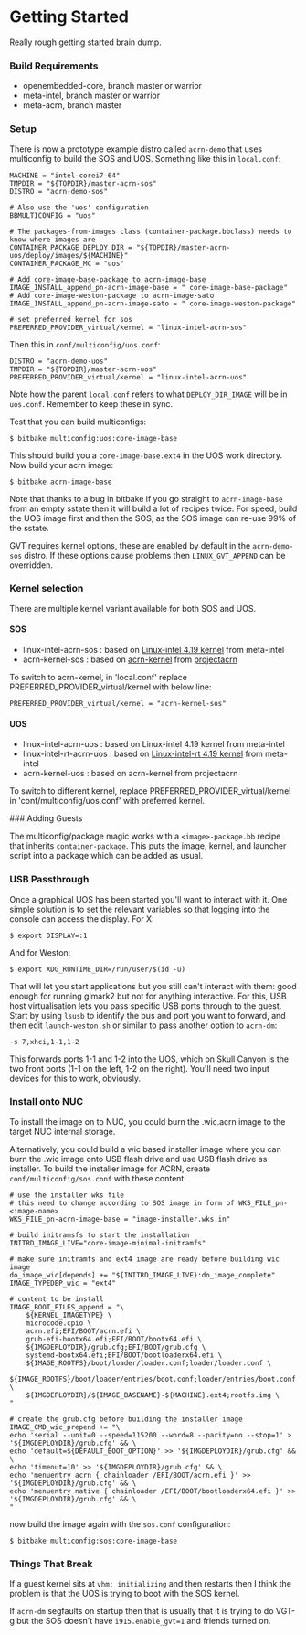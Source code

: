 # Getting Started

Really rough getting started brain dump.

### Build Requirements

* openembedded-core, branch master or warrior
* meta-intel, branch master or warrior
* meta-acrn, branch master

### Setup

There is now a prototype example distro called `acrn-demo` that uses multiconfig to build the SOS and UOS. Something like this in `local.conf`:

```
MACHINE = "intel-corei7-64"
TMPDIR = "${TOPDIR}/master-acrn-sos"
DISTRO = "acrn-demo-sos"

# Also use the 'uos' configuration
BBMULTICONFIG = "uos"

# The packages-from-images class (container-package.bbclass) needs to know where images are
CONTAINER_PACKAGE_DEPLOY_DIR = "${TOPDIR}/master-acrn-uos/deploy/images/${MACHINE}"
CONTAINER_PACKAGE_MC = "uos"

# Add core-image-base-package to acrn-image-base
IMAGE_INSTALL_append_pn-acrn-image-base = " core-image-base-package"
# Add core-image-weston-package to acrn-image-sato
IMAGE_INSTALL_append_pn-acrn-image-sato = " core-image-weston-package"

# set preferred kernel for sos
PREFERRED_PROVIDER_virtual/kernel = "linux-intel-acrn-sos"
```

Then this in `conf/multiconfig/uos.conf`:

```
DISTRO = "acrn-demo-uos"
TMPDIR = "${TOPDIR}/master-acrn-uos"
PREFERRED_PROVIDER_virtual/kernel = "linux-intel-acrn-uos"
```

Note how the parent `local.conf` refers to what `DEPLOY_DIR_IMAGE` will be in `uos.conf`.  Remember to keep these in sync.

Test that you can build multiconfigs:

```
$ bitbake multiconfig:uos:core-image-base
```

This should build you a `core-image-base.ext4` in the UOS work directory. Now build your acrn image:

```
$ bitbake acrn-image-base
```

Note that thanks to a bug in bitbake if you go straight to `acrn-image-base` from an empty sstate then it will build a lot of recipes twice.  For speed, build the UOS image first and then the SOS, as the SOS image can re-use 99% of the sstate.

GVT requires kernel options, these are enabled by default in the `acrn-demo-sos` distro. If these options cause problems then `LINUX_GVT_APPEND` can be overridden.

### Kernel selection
There are multiple kernel variant available for both SOS and UOS.

#### SOS
- linux-intel-acrn-sos : based on [Linux-intel 4.19 kernel](http://git.yoctoproject.org/cgit/cgit.cgi/meta-intel/tree/recipes-kernel/linux/linux-intel_4.19.bb) from meta-intel
- acrn-kernel-sos : based on [acrn-kernel](https://github.com/projectacrn/acrn-kernel) from [projectacrn](https://github.com/projectacrn)

To switch to acrn-kernel, in 'local.conf' replace PREFERRED_PROVIDER_virtual/kernel with below line:
```
PREFERRED_PROVIDER_virtual/kernel = "acrn-kernel-sos"
```

#### UOS
- linux-intel-acrn-uos : based on Linux-intel 4.19 kernel from meta-intel
- linux-intel-rt-acrn-uos : based on [Linux-intel-rt 4.19 kernel](http://git.yoctoproject.org/cgit/cgit.cgi/meta-intel/tree/recipes-kernel/linux/linux-intel-rt_4.19.bb) from meta-intel
- acrn-kernel-uos : based on acrn-kernel from projectacrn

To switch to different kernel, replace PREFERRED_PROVIDER_virtual/kernel in 'conf/multiconfig/uos.conf' with preferred kernel.

### Adding Guests

The multiconfig/package magic works with a `<image>-package.bb` recipe that inherits `container-package`. This puts the image, kernel, and launcher script into a package which can be added as usual.

### USB Passthrough

Once a graphical UOS has been started you'll want to interact with it.  One simple solution is to set the relevant variables so that logging into the console can access the display.  For X:

```
$ export DISPLAY=:1
```

And for Weston:

```
$ export XDG_RUNTIME_DIR=/run/user/$(id -u)
```

That will let you start applications but you still can't interact with them: good enough for running glmark2 but not for anything interactive.  For this, USB host virtualisation lets you pass specific USB ports through to the guest.  Start by using `lsusb` to identify the bus and port you want to forward, and then edit `launch-weston.sh` or similar to pass another option to `acrn-dm`:

```
-s 7,xhci,1-1,1-2
```

This forwards ports 1-1 and 1-2 into the UOS, which on Skull Canyon is the two front ports (1-1 on the left, 1-2 on the right).  You'll need two input devices for this to work, obviously.


### Install onto NUC

To install the image on to NUC, you could burn the .wic.acrn image to the target NUC internal storage.

Alternatively, you could build a wic based installer image where you can burn the .wic image onto USB flash drive and use USB flash drive as installer. To build the installer image for ACRN, create `conf/multiconfig/sos.conf` with these content:

```
# use the installer wks file
# this need to change according to SOS image in form of WKS_FILE_pn-<image-name>
WKS_FILE_pn-acrn-image-base = "image-installer.wks.in"

# build initramsfs to start the installation
INITRD_IMAGE_LIVE="core-image-minimal-initramfs"

# make sure initramfs and ext4 image are ready before building wic image
do_image_wic[depends] += "${INITRD_IMAGE_LIVE}:do_image_complete"
IMAGE_TYPEDEP_wic = "ext4"

# content to be install  
IMAGE_BOOT_FILES_append = "\
    ${KERNEL_IMAGETYPE} \
    microcode.cpio \
    acrn.efi;EFI/BOOT/acrn.efi \
    grub-efi-bootx64.efi;EFI/BOOT/bootx64.efi \
    ${IMGDEPLOYDIR}/grub.cfg;EFI/BOOT/grub.cfg \
    systemd-bootx64.efi;EFI/BOOT/bootloaderx64.efi \
    ${IMAGE_ROOTFS}/boot/loader/loader.conf;loader/loader.conf \
    ${IMAGE_ROOTFS}/boot/loader/entries/boot.conf;loader/entries/boot.conf \
    ${IMGDEPLOYDIR}/${IMAGE_BASENAME}-${MACHINE}.ext4;rootfs.img \
"

# create the grub.cfg before building the installer image 
IMAGE_CMD_wic_prepend += "\
echo 'serial --unit=0 --speed=115200 --word=8 --parity=no --stop=1' > '${IMGDEPLOYDIR}/grub.cfg' && \
echo 'default=${DEFAULT_BOOT_OPTION}' >> '${IMGDEPLOYDIR}/grub.cfg' && \
echo 'timeout=10' >> '${IMGDEPLOYDIR}/grub.cfg' && \
echo 'menuentry acrn { chainloader /EFI/BOOT/acrn.efi }' >> '${IMGDEPLOYDIR}/grub.cfg' && \
echo 'menuentry native { chainloader /EFI/BOOT/bootloaderx64.efi }' >> '${IMGDEPLOYDIR}/grub.cfg' && \
"
```

now build the image again with the `sos.conf` configuration:

```
$ bitbake multiconfig:sos:core-image-base
```


### Things That Break

If a guest kernel sits at `vhm: initializing` and then restarts then I think the problem is that the UOS is trying to boot with the SOS kernel.

If `acrn-dm` segfaults on startup then that is usually that it is trying to do VGT-g but the SOS doesn't have `i915.enable_gvt=1` and friends turned on.
